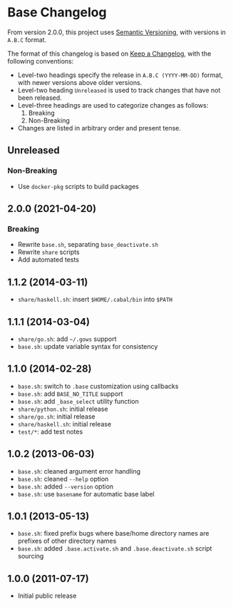 # Base Changelog

From version 2.0.0, this project uses [Semantic Versioning][SemVer], with
versions in `A.B.C` format.

[SemVer]: <https://semver.org/>

The format of this changelog is based on [Keep a Changelog][KaC], with the
following conventions:

* Level-two headings specify the release in `A.B.C (YYYY-MM-DD)` format, with
  newer versions above older versions.
* Level-two heading `Unreleased` is used to track changes that have not been
  released.
* Level-three headings are used to categorize changes as follows:
    1. Breaking
    2. Non-Breaking
* Changes are listed in arbitrary order and present tense.

[KaC]: <https://keepachangelog.com/en/1.0.0/>

## Unreleased

### Non-Breaking

* Use `docker-pkg` scripts to build packages

## 2.0.0 (2021-04-20)

### Breaking

* Rewrite `base.sh`, separating `base_deactivate.sh`
* Rewrite `share` scripts
* Add automated tests

## 1.1.2 (2014-03-11)

* `share/haskell.sh`: insert `$HOME/.cabal/bin` into `$PATH`

## 1.1.1 (2014-03-04)

* `share/go.sh`: add `~/.gows` support
* `base.sh`: update variable syntax for consistency

## 1.1.0 (2014-02-28)

* `base.sh`: switch to `.base` customization using callbacks
* `base.sh`: add `BASE_NO_TITLE` support
* `base.sh`: add `_base_select` utility function
* `share/python.sh`: initial release
* `share/go.sh`: initial release
* `share/haskell.sh`: initial release
* `test/*`: add test notes

## 1.0.2 (2013-06-03)

* `base.sh`: cleaned argument error handling
* `base.sh`: cleaned `--help` option
* `base.sh`: added `--version` option
* `base.sh`: use `basename` for automatic base label

## 1.0.1 (2013-05-13)

* `base.sh`: fixed prefix bugs where base/home directory names are prefixes of
  other directory names
* `base.sh`: added `.base.activate.sh` and `.base.deactivate.sh` script
  sourcing

## 1.0.0 (2011-07-17)

* Initial public release
